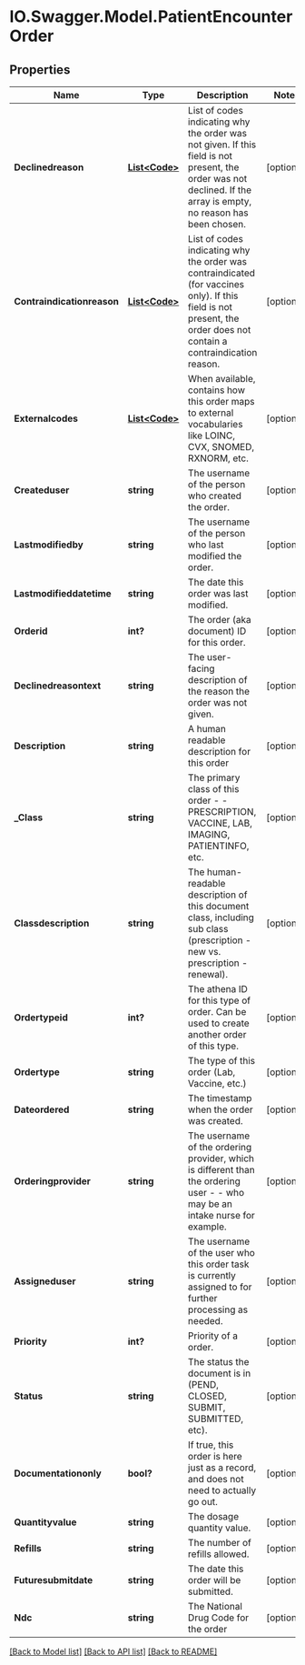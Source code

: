 # IO.Swagger.Model.PatientEncounterOrder
## Properties

Name | Type | Description | Notes
------------ | ------------- | ------------- | -------------
**Declinedreason** | [**List&lt;Code&gt;**](Code.md) | List of codes indicating why the order was not given. If this field is not present, the order was not declined. If the array is empty, no reason has been chosen.  | [optional] 
**Contraindicationreason** | [**List&lt;Code&gt;**](Code.md) | List of codes indicating why the order was contraindicated (for vaccines only). If this field is not present, the order does not contain a contraindication reason.  | [optional] 
**Externalcodes** | [**List&lt;Code&gt;**](Code.md) | When available, contains how this order maps to external vocabularies like LOINC, CVX, SNOMED, RXNORM, etc.  | [optional] 
**Createduser** | **string** | The username of the person who created the order. | [optional] 
**Lastmodifiedby** | **string** | The username of the person who last modified the order. | [optional] 
**Lastmodifieddatetime** | **string** | The date this order was last modified. | [optional] 
**Orderid** | **int?** | The order (aka document) ID for this order. | [optional] 
**Declinedreasontext** | **string** | The user-facing description of the reason the order was not given. | [optional] 
**Description** | **string** | A human readable description for this order | [optional] 
**_Class** | **string** | The primary class of this order - - PRESCRIPTION, VACCINE, LAB, IMAGING, PATIENTINFO, etc.  | [optional] 
**Classdescription** | **string** | The human-readable description of this document class, including sub class (prescription - new vs. prescription - renewal).  | [optional] 
**Ordertypeid** | **int?** | The athena ID for this type of order. Can be used to create another order of this type. | [optional] 
**Ordertype** | **string** | The type of this order (Lab, Vaccine, etc.) | [optional] 
**Dateordered** | **string** | The timestamp when the order was created. | [optional] 
**Orderingprovider** | **string** | The username of the ordering provider, which is different than the ordering user - - who may be an intake nurse for example.  | [optional] 
**Assigneduser** | **string** | The username of the user who this order task is currently assigned to for further processing as needed. | [optional] 
**Priority** | **int?** | Priority of a order. | [optional] 
**Status** | **string** | The status the document is in (PEND, CLOSED, SUBMIT, SUBMITTED, etc).  | [optional] 
**Documentationonly** | **bool?** | If true, this order is here just as a record, and does not need to actually go out. | [optional] 
**Quantityvalue** | **string** | The dosage quantity value. | [optional] 
**Refills** | **string** | The number of refills allowed. | [optional] 
**Futuresubmitdate** | **string** | The date this order will be submitted. | [optional] 
**Ndc** | **string** | The National Drug Code for the order | [optional] 

[[Back to Model list]](../README.md#documentation-for-models) [[Back to API list]](../README.md#documentation-for-api-endpoints) [[Back to README]](../README.md)

